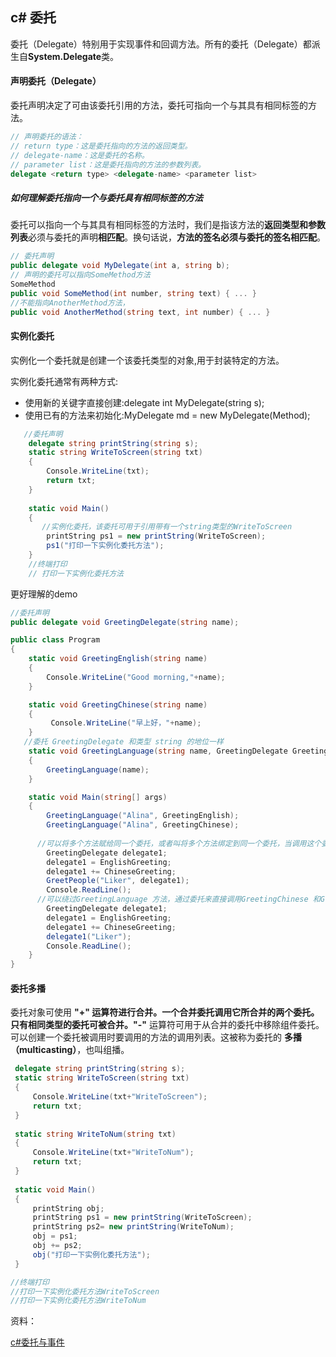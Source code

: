 ## c# 委托

委托（Delegate）特别用于实现事件和回调方法。所有的委托（Delegate）都派生自**System.Delegate**类。

#### 声明委托（Delegate）

委托声明决定了可由该委托引用的方法，委托可指向一个与其具有相同标签的方法。

```c#
// 声明委托的语法：
// return type：这是委托指向的方法的返回类型。
// delegate-name：这是委托的名称。
// parameter list：这是委托指向的方法的参数列表。
delegate <return type> <delegate-name> <parameter list>
```

##### 如何理解委托指向一个与委托具有相同标签的方法
委托可以指向一个与其具有相同标签的方法时，我们是指该方法的**返回类型和参数列表**必须与委托的声明**相匹配**。换句话说，**方法的签名必须与委托的签名相匹配**。

```c#
// 委托声明
public delegate void MyDelegate(int a, string b);
// 声明的委托可以指向SomeMethod方法
SomeMethod
public void SomeMethod(int number, string text) { ... }
//不能指向AnotherMethod方法，
public void AnotherMethod(string text, int number) { ... }
```



#### 实例化委托

实例化一个委托就是创建一个该委托类型的对象,用于封装特定的方法。

实例化委托通常有两种方式:

- 使用新的关键字直接创建:delegate int MyDelegate(string s);
- 使用已有的方法来初始化:MyDelegate md = new MyDelegate(Method);

```c#
   //委托声明
    delegate string printString(string s);
    static string WriteToScreen(string txt)
    {
        Console.WriteLine(txt);
        return txt;
    }
    
    static void Main()
    {
       //实例化委托，该委托可用于引用带有一个string类型的WriteToScreen
        printString ps1 = new printString(WriteToScreen);
        ps1("打印一下实例化委托方法");
    }
    //终端打印
    // 打印一下实例化委托方法
```

更好理解的demo

```c#
//委托声明
public delegate void GreetingDelegate(string name);

public class Program
{
    static void GreetingEnglish(string name)
    {
        Console.WriteLine("Good morning,"+name);
    }

    static void GreetingChinese(string name)
    {
         Console.WriteLine("早上好，"+name);
    }
   //委托 GreetingDelegate 和类型 string 的地位一样
    static void GreetingLanguage(string name, GreetingDelegate GreetingLanguage)
    {
        GreetingLanguage(name);
    }

    static void Main(string[] args)
    {
        GreetingLanguage("Alina", GreetingEnglish);
        GreetingLanguage("Alina", GreetingChinese);
      
      //可以将多个方法赋给同一个委托，或者叫将多个方法绑定到同一个委托，当调用这个委托的时候，将依次调用        其所绑定的方法
        GreetingDelegate delegate1;
        delegate1 = EnglishGreeting; 
        delegate1 += ChineseGreeting;
        GreetPeople("Liker", delegate1);
        Console.ReadLine();
      //可以绕过GreetingLanguage 方法，通过委托来直接调用GreetingChinese 和GreetingEnglish
        GreetingDelegate delegate1;
        delegate1 = EnglishGreeting;
        delegate1 += ChineseGreeting; 
        delegate1("Liker");
        Console.ReadLine();
    }
}
```



#### 委托多播

委托对象可使用 **"+" **运算符进行合并。一个合并委托调用它所合并的两个委托。只有相同类型的委托可被合并。**"-"** 运算符可用于从合并的委托中移除组件委托。可以创建一个委托被调用时要调用的方法的调用列表。这被称为委托的 **多播（multicasting）**，也叫组播。

```C#
 delegate string printString(string s);
 static string WriteToScreen(string txt)
 {
     Console.WriteLine(txt+"WriteToScreen");
     return txt;
 }
 
 static string WriteToNum(string txt)
 {
     Console.WriteLine(txt+"WriteToNum");
     return txt;
 }
 
 static void Main()
 {
     printString obj;
     printString ps1 = new printString(WriteToScreen);
     printString ps2= new printString(WriteToNum);
     obj = ps1;
     obj += ps2;
     obj("打印一下实例化委托方法");
 }

//终端打印
//打印一下实例化委托方法WriteToScreen
//打印一下实例化委托方法WriteToNum
```



资料：

 [c#委托与事件](https://www.cnblogs.com/SkySoot/archive/2012/04/05/2433639.html) 

